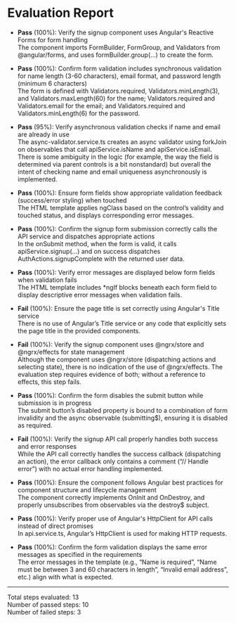 # Evaluation Report

- **Pass** (100%): Verify the signup component uses Angular's Reactive Forms for form handling  
  The component imports FormBuilder, FormGroup, and Validators from @angular/forms, and uses formBuilder.group(...) to create the form.

- **Pass** (100%): Confirm form validation includes synchronous validation for name length (3-60 characters), email format, and password length (minimum 6 characters)  
  The form is defined with Validators.required, Validators.minLength(3), and Validators.maxLength(60) for the name; Validators.required and Validators.email for the email; and Validators.required and Validators.minLength(6) for the password.

- **Pass** (95%): Verify asynchronous validation checks if name and email are already in use  
  The async-validator.service.ts creates an async validator using forkJoin on observables that call apiService.isName and apiService.isEmail. There is some ambiguity in the logic (for example, the way the field is determined via parent controls is a bit nonstandard) but overall the intent of checking name and email uniqueness asynchronously is implemented.

- **Pass** (100%): Ensure form fields show appropriate validation feedback (success/error styling) when touched  
  The HTML template applies ngClass based on the control’s validity and touched status, and displays corresponding error messages.

- **Pass** (100%): Confirm the signup form submission correctly calls the API service and dispatches appropriate actions  
  In the onSubmit method, when the form is valid, it calls apiService.signup(...) and on success dispatches AuthActions.signupComplete with the returned user data.

- **Pass** (100%): Verify error messages are displayed below form fields when validation fails  
  The HTML template includes *ngIf blocks beneath each form field to display descriptive error messages when validation fails.

- **Fail** (100%): Ensure the page title is set correctly using Angular's Title service  
  There is no use of Angular’s Title service or any code that explicitly sets the page title in the provided components.

- **Fail** (100%): Verify the signup component uses @ngrx/store and @ngrx/effects for state management  
  Although the component uses @ngrx/store (dispatching actions and selecting state), there is no indication of the use of @ngrx/effects. The evaluation step requires evidence of both; without a reference to effects, this step fails.

- **Pass** (100%): Confirm the form disables the submit button while submission is in progress  
  The submit button’s disabled property is bound to a combination of form invalidity and the async observable (submitting$), ensuring it is disabled as required.

- **Fail** (100%): Verify the signup API call properly handles both success and error responses  
  While the API call correctly handles the success callback (dispatching an action), the error callback only contains a comment (“// Handle error”) with no actual error handling implemented.

- **Pass** (100%): Ensure the component follows Angular best practices for component structure and lifecycle management  
  The component correctly implements OnInit and OnDestroy, and properly unsubscribes from observables via the destroy$ subject.

- **Pass** (100%): Verify proper use of Angular's HttpClient for API calls instead of direct promises  
  In api.service.ts, Angular’s HttpClient is used for making HTTP requests.

- **Pass** (100%): Confirm the form validation displays the same error messages as specified in the requirements  
  The error messages in the template (e.g., “Name is required”, “Name must be between 3 and 60 characters in length”, “Invalid email address”, etc.) align with what is expected.

---

Total steps evaluated: 13  
Number of passed steps: 10  
Number of failed steps: 3